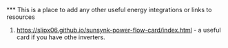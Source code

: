 *** This is a place to add any other useful energy integrations or links to resources

1. https://slipx06.github.io/sunsynk-power-flow-card/index.html - a useful card if you have othe inverters.
